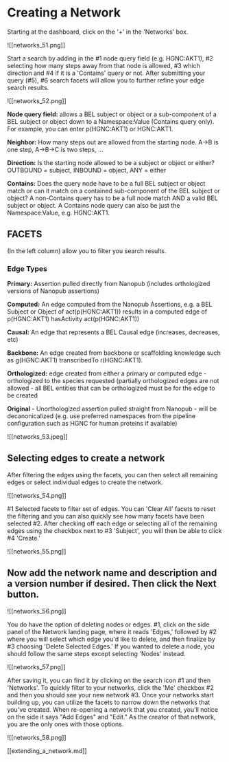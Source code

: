 # Creating a Network

Starting at the dashboard, click on the '+' in the 'Networks' box.

![[networks_51.png]]

   Start a search by adding in the #1 node query field (e.g. HGNC:AKT1), #2 selecting how many steps away from that node is allowed, #3 which direction and #4 if it is a 'Contains' query or not. After submitting your query (#5), #6 search facets will allow you to further refine your edge search results.

![[networks_52.png]]

**Node query field:**  allows a BEL subject or object or a sub-component of a BEL subject or object down to a Namespace:Value (Contains query only). For example, you can enter p(HGNC:AKT1) or HGNC:AKT1.

**Neighbor:**  How many steps out are allowed from the starting node. A->B is one step, A->B->C is two steps, ...

**Direction:**  Is the starting node allowed to be a subject or object or either? OUTBOUND = subject, INBOUND = object, ANY = either

**Contains:**  Does the query node have to be a full BEL subject or object match or can it match on a contained sub-component of the BEL subject or object? A non-Contains query has to be a full node match AND a valid BEL subject or object. A Contains node query can also be just the Namespace:Value, e.g. HGNC:AKT1.

## FACETS 
(In the left column) allow you to filter you search results.

###  Edge Types

**Primary:**  Assertion pulled directly from Nanopub (includes orthologized versions of Nanopub assertions)

**Computed:**  An edge computed from the Nanopub Assertions, e.g. a BEL Subject or Object of act(p(HGNC:AKT1)) results in a computed edge of p(HGNC:AKT1) hasActivity act(p(HGNC:AKT1))

**Causal:**  An edge that represents a BEL Causal edge (increases, decreases, etc)

**Backbone:**  An edge created from backbone or scaffolding knowledge such as g(HGNC:AKT1) transcribedTo r(HGNC:AKT1).

**Orthologized:**  edge created from either a primary or computed edge - orthologized to the species requested (partially orthologized edges are not allowed - all BEL entities that can be orthologized must be for the edge to be created

**Original**  - Unorthologized assertion pulled straight from Nanopub - will be decanonicalized (e.g. use preferred namespaces from the pipeline configuration such as HGNC for human proteins if available)

![[networks_53.jpeg]]

  ##  Selecting edges to create a network
After filtering the edges using the facets, you can then select all remaining edges or select individual edges to create the network.

![[networks_54.png]]

   #1 Selected facets to filter set of edges. You can 'Clear All' facets to reset the filtering and you can also quickly see how many facets have been selected #2. After checking off each edge or selecting all of the remaining edges using the checkbox next to #3 'Subject', you will then be able to click #4 'Create.'

![[networks_55.png]]

  ##  Now add the network name and description and a version number if desired. Then click the Next button.

![[networks_56.png]]

   You do have the option of deleting nodes or edges. #1, click on the side panel of the Network landing page, where it reads 'Edges,' followed by #2 where you will select which edge you'd like to delete, and then finalize by #3 choosing 'Delete Selected Edges.' If you wanted to delete a node, you should follow the same steps except selecting 'Nodes' instead.

![[networks_57.png]]

   After saving it, you can find it by clicking on the search icon #1 and then 'Networks'. To quickly filter to your networks, click the 'Me' checkbox #2 and then you should see your new network #3. Once your networks start building up, you can utilize the facets to narrow down the networks that you've created.
When re-opening a network that you created, you'll notice on the side it says "Add Edges" and "Edit." As the creator of that network, you are the only ones with those options.

![[networks_58.png]]
    
[[extending_a_network.md]]
